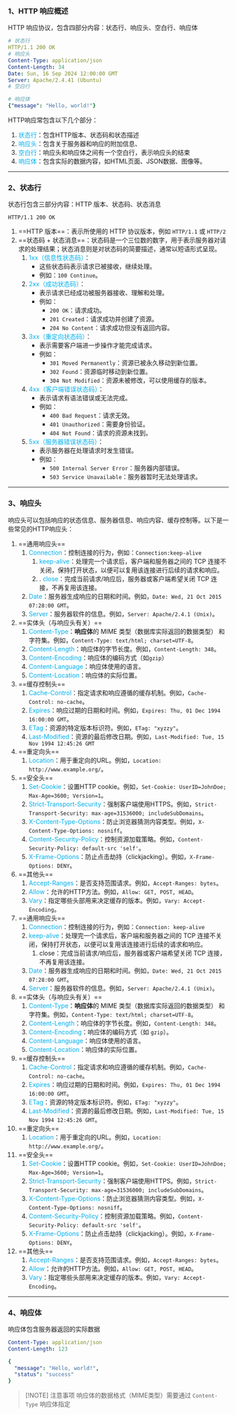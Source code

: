 ### 1、HTTP 响应概述

HTTP 响应协议，包含四部分内容：状态行、响应头、空白行、响应体
```yaml
# 状态行
HTTP/1.1 200 OK
# 响应头
Content-Type: application/json
Content-Length: 34
Date: Sun, 16 Sep 2024 12:00:00 GMT
Server: Apache/2.4.41 (Ubuntu)
# 空白行

# 响应体
{"message": "Hello, world!"}
```

HTTP响应常包含以下几个部分：
1. <font color="#00b0f0">状态行</font>：包含HTTP版本、状态码和状态描述
2. <font color="#00b0f0">响应头</font>：包含关于服务器和响应的附加信息、
3. <font color="#00b0f0">空白行</font>：响应头和响应体之间有一个空白行，表示响应头的结束
4. <font color="#00b0f0">响应体</font>：包含实际的数据内容，如HTML页面、JSON数据、图像等。

---



### 2、状态行

状态行包含三部分内容：HTTP 版本、状态码、状态消息
```
HTTP/1.1 200 OK
```
1. ==HTTP 版本==：表示所使用的 HTTP 协议版本，例如 `HTTP/1.1` 或 `HTTP/2`
2. ==状态码 + 状态消息==：状态码是一个三位数的数字，用于表示服务器对请求的处理结果；状态消息则是对状态码的简要描述，通常以短语形式呈现。
	1. <font color="#00b0f0">1xx（信息性状态码）</font>：
	     - 这些状态码表示请求已被接收，继续处理。
	     - 例如：`100 Continue`。
	  1. <font color="#00b0f0">2xx（成功状态码）</font>：
	     - 表示请求已经成功被服务器接收、理解和处理。
	     - 例如：
	       - `200 OK`：请求成功。
	       - `201 Created`：请求成功并创建了资源。
	       - `204 No Content`：请求成功但没有返回内容。
	  2. <font color="#00b0f0">3xx（重定向状态码）</font>：
	     - 表示需要客户端进一步操作才能完成请求。
	     - 例如：
	       - `301 Moved Permanently`：资源已被永久移动到新位置。
	       - `302 Found`：资源临时移动到新位置。
	       - `304 Not Modified`：资源未被修改，可以使用缓存的版本。
	  3. <font color="#00b0f0">4xx（客户端错误状态码）</font>：
	     - 表示请求有语法错误或无法完成。
	     - 例如：
	       - `400 Bad Request`：请求无效。
	       - `401 Unauthorized`：需要身份验证。
	       - `404 Not Found`：请求的资源未找到。
	  4. <font color="#00b0f0">5xx（服务器错误状态码）</font>：
	     - 表示服务器在处理请求时发生错误。
	     - 例如：
	       - `500 Internal Server Error`：服务器内部错误。
	       - `503 Service Unavailable`：服务器暂时无法处理请求。

---



### 3、响应头

响应头可以包括响应的状态信息、服务器信息、响应内容、缓存控制等。以下是一些常见的HTTP响应头：


1. ==通用响应头==
    1. <font color="#00b0f0">Connection</font>：控制连接的行为，例如：`Connection:keep-alive`
	    1. <font color="#00b0f0">keep-alive</font>：处理完一个请求后，客户端和服务器之间的 TCP 连接不关闭，保持打开状态，以便可以复用该连接进行后续的请求和响应。
	    2. . <font color="#00b0f0">close</font>：完成当前请求/响应后，服务器或客户端希望关闭 TCP 连接，不再复用该连接。
    2. <font color="#00b0f0">Date</font>：服务器生成响应的日期和时间。例如，`Date: Wed, 21 Oct 2015 07:28:00 GMT`。
    3. <font color="#00b0f0">Server</font>：服务器软件的信息。例如，`Server: Apache/2.4.1 (Unix)`。
2. ==实体头（与响应头有关）==
    1. <font color="#00b0f0">Content-Type</font>：**响应体**的 MIME 类型（数据库实际返回的数据类型） 和字符集。例如，`Content-Type: text/html; charset=UTF-8`。
    2. <font color="#00b0f0">Content-Length</font>：响应体的字节长度。例如，`Content-Length: 348`。
    3. <font color="#00b0f0">Content-Encoding</font>：响应体的编码方式（如`gzip`）
    4. <font color="#00b0f0">Content-Language</font>：响应体使用的语言。
    5. <font color="#00b0f0">Content-Location</font>：响应体的实际位置。
3. ==缓存控制头==
    1. <font color="#00b0f0">Cache-Control</font>：指定请求和响应遵循的缓存机制。例如，`Cache-Control: no-cache`。
    2. <font color="#00b0f0">Expires</font>：响应过期的日期和时间。例如，`Expires: Thu, 01 Dec 1994 16:00:00 GMT`。
    3. <font color="#00b0f0">ETag</font>：资源的特定版本标识符。例如，`ETag: "xyzzy"`。
    4. <font color="#00b0f0">Last-Modified</font>：资源的最后修改日期。例如，`Last-Modified: Tue, 15 Nov 1994 12:45:26 GMT`
4. ==重定向头==
    1. <font color="#00b0f0">Location</font>：用于重定向的URL。例如，`Location: http://www.example.org/`。
5. ==安全头==
    1. <font color="#00b0f0">Set-Cookie</font>：设置HTTP cookie。例如，`Set-Cookie: UserID=JohnDoe; Max-Age=3600; Version=1`。
    2. <font color="#00b0f0">Strict-Transport-Security</font>：强制客户端使用HTTPS。例如，`Strict-Transport-Security: max-age=31536000; includeSubDomains`。
    3. <font color="#00b0f0">X-Content-Type-Options</font>：防止浏览器猜测内容类型。例如，`X-Content-Type-Options: nosniff`。
    4. <font color="#00b0f0">Content-Security-Policy</font>：控制资源加载策略。例如，`Content-Security-Policy: default-src 'self'`。
    5. <font color="#00b0f0">X-Frame-Options</font>：防止点击劫持（clickjacking）。例如，`X-Frame-Options: DENY`。
6. ==其他头==
    1. <font color="#00b0f0">Accept-Ranges</font>：是否支持范围请求。例如，`Accept-Ranges: bytes`。
    2. <font color="#00b0f0">Allow</font>：允许的HTTP方法。例如，`Allow: GET, POST, HEAD`。
    3. <font color="#00b0f0">Vary</font>：指定哪些头部用来决定缓存的版本。例如，`Vary: Accept-Encoding`。
7. ==通用响应头==
	1. <font color="#00b0f0">Connection</font>：控制连接的行为，例如：`Connection: keep-alive`
	2. <font color="#00b0f0">keep-alive</font>：处理完一个请求后，客户端和服务器之间的 TCP 连接不关闭，保持打开状态，以便可以复用该连接进行后续的请求和响应。
	    1. close：完成当前请求/响应后，服务器或客户端希望关闭 TCP 连接，不再复用该连接。
	3. <font color="#00b0f0">Date</font>：服务器生成响应的日期和时间。例如，`Date: Wed, 21 Oct 2015 07:28:00 GMT`。
	4. <font color="#00b0f0">Server</font>：服务器软件的信息。例如，`Server: Apache/2.4.1 (Unix)`。
8. ==实体头（与响应头有关）==
	1. <font color="#00b0f0">Content-Type</font>：**响应体**的 MIME 类型（数据库实际返回的数据类型） 和字符集。例如，`Content-Type: text/html; charset=UTF-8`。
	2. <font color="#00b0f0">Content-Length</font>：响应体的字节长度。例如，`Content-Length: 348`。
	3. <font color="#00b0f0">Content-Encoding</font>：响应体的编码方式（如 `gzip`）。
	4. <font color="#00b0f0">Content-Language</font>：响应体使用的语言。
	5. <font color="#00b0f0">Content-Location</font>：响应体的实际位置。
9. ==缓存控制头==
	1. <font color="#00b0f0">Cache-Control</font>：指定请求和响应遵循的缓存机制。例如，`Cache-Control: no-cache`。
	2. <font color="#00b0f0">Expires</font>：响应过期的日期和时间。例如，`Expires: Thu, 01 Dec 1994 16:00:00 GMT`。
	3. <font color="#00b0f0">ETag</font>：资源的特定版本标识符。例如，`ETag: "xyzzy"`。
	4. <font color="#00b0f0">Last-Modified</font>：资源的最后修改日期。例如，`Last-Modified: Tue, 15 Nov 1994 12:45:26 GMT`。
10. ==重定向头==
    1. <font color="#00b0f0">Location</font>：用于重定向的URL。例如，`Location: http://www.example.org/`。
11. ==安全头==
	1. <font color="#00b0f0">Set-Cookie</font>：设置HTTP cookie。例如，`Set-Cookie: UserID=JohnDoe; Max-Age=3600; Version=1`。
	2. <font color="#00b0f0">Strict-Transport-Security</font>：强制客户端使用HTTPS。例如，`Strict-Transport-Security: max-age=31536000; includeSubDomains`。
	3. <font color="#00b0f0">X-Content-Type-Options</font>：防止浏览器猜测内容类型。例如，`X-Content-Type-Options: nosniff`。
	4. <font color="#00b0f0">Content-Security-Policy</font>：控制资源加载策略。例如，`Content-Security-Policy: default-src 'self'`。
	5. <font color="#00b0f0">X-Frame-Options</font>：防止点击劫持（clickjacking）。例如，`X-Frame-Options: DENY`。
12. ==其他头==
	1. <font color="#00b0f0">Accept-Ranges</font>：是否支持范围请求。例如，`Accept-Ranges: bytes`。
	2. <font color="#00b0f0">Allow</font>：允许的HTTP方法。例如，`Allow: GET, POST, HEAD`。
	3. <font color="#00b0f0">Vary</font>：指定哪些头部用来决定缓存的版本。例如，`Vary: Accept-Encoding`。

****



### 4、响应体

响应体包含服务器返回的实际数据
```yaml
Content-Type: application/json
Content-Length: 123

{
  "message": "Hello, world!",
  "status": "success"
}
```

> [!NOTE] 注意事项
> 响应体的数据格式（MIME类型）需要通过 `Content-Type` 响应体指定


